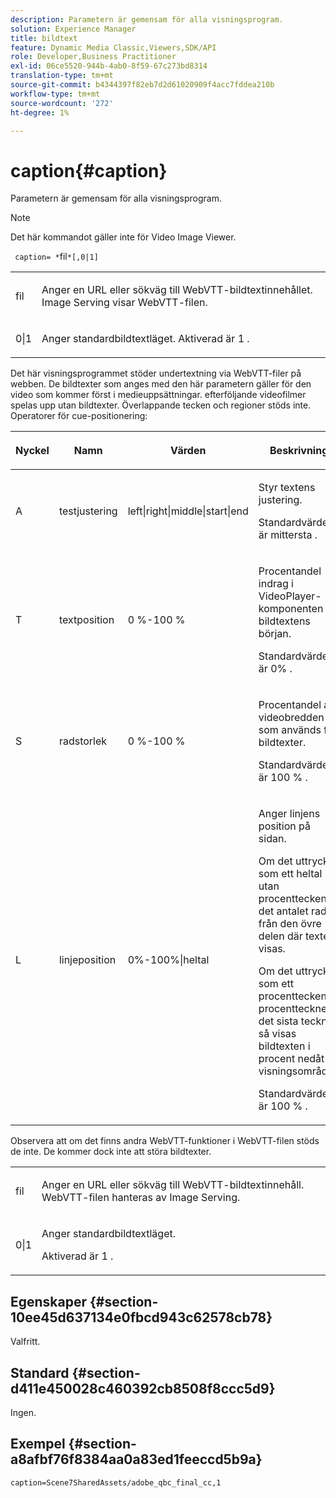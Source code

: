 ```yaml
---
description: Parametern är gemensam för alla visningsprogram.
solution: Experience Manager
title: bildtext
feature: Dynamic Media Classic,Viewers,SDK/API
role: Developer,Business Practitioner
exl-id: 06ce5520-944b-4ab0-8f59-67c273bd8314
translation-type: tm+mt
source-git-commit: b4344397f82eb7d2d61020909f4acc7fddea210b
workflow-type: tm+mt
source-wordcount: '272'
ht-degree: 1%

---
```


# caption{#caption}

Parametern är gemensam för alla visningsprogram.

>[!NOTE]
>
>Det här kommandot gäller inte för Video Image Viewer.

` caption= *`fil`*[,0|1]`

<table id="table_9B98C97485DD4DEB8A6ECBCE8DF6B886"> 
 <tbody> 
  <tr> 
   <td colname="col1"> <p> <span class="codeph"> <span class="varname"> fil  </span> </span> </p> </td> 
   <td colname="col2"> <p> Anger en URL eller sökväg till WebVTT-bildtextinnehållet. Image Serving visar WebVTT-filen. </p> </td> 
  </tr> 
  <tr> 
   <td colname="col1"> <p> <span class="codeph"> 0|1  </span> </p> </td> 
   <td colname="col2"> <p> Anger standardbildtextläget. Aktiverad är <span class="codeph"> 1 </span>. </p> </td> 
  </tr> 
 </tbody> 
</table>

Det här visningsprogrammet stöder undertextning via WebVTT-filer på webben. De bildtexter som anges med den här parametern gäller för den video som kommer först i medieuppsättningar. efterföljande videofilmer spelas upp utan bildtexter. Överlappande tecken och regioner stöds inte. Operatorer för cue-positionering:

<table id="table_E752D7D8C1AA40C6B8A7057D2BB379C1"> 
 <thead> 
  <tr> 
   <th colname="col1" class="entry"> <p>Nyckel </p> </th> 
   <th colname="col2" class="entry"> <p>Namn </p> </th> 
   <th colname="col3" class="entry"> <p>Värden </p> </th> 
   <th colname="col4" class="entry"> <p>Beskrivning </p> </th> 
  </tr> 
 </thead>
 <tbody> 
  <tr> 
   <td colname="col1"> <p> <span class="codeph"> A  </span> </p> </td> 
   <td colname="col2"> <p>testjustering </p> </td> 
   <td colname="col3"> <p> <span class="codeph"> left|right|middle|start|end  </span> </p> </td> 
   <td colname="col4"> <p> Styr textens justering. </p> <p>Standardvärdet är <span class="codeph"> mittersta </span>. </p> </td> 
  </tr> 
  <tr> 
   <td colname="col1"> <p> <span class="codeph"> T  </span> </p> </td> 
   <td colname="col2"> <p>textposition </p> </td> 
   <td colname="col3"> <p> 0 %-100 % </p> </td> 
   <td colname="col4"> <p> Procentandel indrag i VideoPlayer-komponenten för bildtextens början. </p> <p>Standardvärdet är <span class="codeph"> 0% </span>. </p> </td> 
  </tr> 
  <tr> 
   <td colname="col1"> <p> <span class="codeph"> S  </span> </p> </td> 
   <td colname="col2"> <p>radstorlek </p> </td> 
   <td colname="col3"> <p> 0 %-100 % </p> </td> 
   <td colname="col4"> <p> Procentandel av videobredden som används för bildtexter. </p> <p>Standardvärdet är <span class="codeph"> 100 % </span>. </p> </td> 
  </tr> 
  <tr> 
   <td colname="col1"> <p> <span class="codeph"> L  </span> </p> </td> 
   <td colname="col2"> <p>linjeposition </p> </td> 
   <td colname="col3"> <p> 0%-100%|heltal </p> </td> 
   <td colname="col4"> <p> Anger linjens position på sidan. </p> <p>Om det uttrycks som ett heltal utan procenttecken är det antalet rader från den övre delen där texten visas. </p> <p>Om det uttrycks som ett procenttecken är procenttecknet det sista tecknet, så visas bildtexten i procent nedåt i visningsområdet. </p> <p>Standardvärdet är <span class="codeph"> 100 % </span>. </p> </td> 
  </tr> 
 </tbody> 
</table>

Observera att om det finns andra WebVTT-funktioner i WebVTT-filen stöds de inte. De kommer dock inte att störa bildtexter.

<table id="table_CB7B4DFC6B654AECA1AF6594E3FD5C46"> 
 <tbody> 
  <tr> 
   <td colname="col1"> <p> <span class="codeph"> <span class="varname"> fil  </span> </span> </p> </td> 
   <td colname="col2"> <p> Anger en URL eller sökväg till WebVTT-bildtextinnehåll. WebVTT-filen hanteras av Image Serving. </p> </td> 
  </tr> 
  <tr> 
   <td colname="col1"> <p> <span class="codeph"> 0|1  </span> </p> </td> 
   <td colname="col2"> <p> Anger standardbildtextläget. </p> <p>Aktiverad är <span class="codeph"> 1 </span>. </p> </td> 
  </tr> 
 </tbody> 
</table>

## Egenskaper {#section-10ee45d637134e0fbcd943c62578cb78}

Valfritt.

## Standard {#section-d411e450028c460392cb8508f8ccc5d9}

Ingen.

## Exempel {#section-a8afbf76f8384aa0a83ed1feeccd5b9a}

```
caption=Scene7SharedAssets/adobe_qbc_final_cc,1
```
